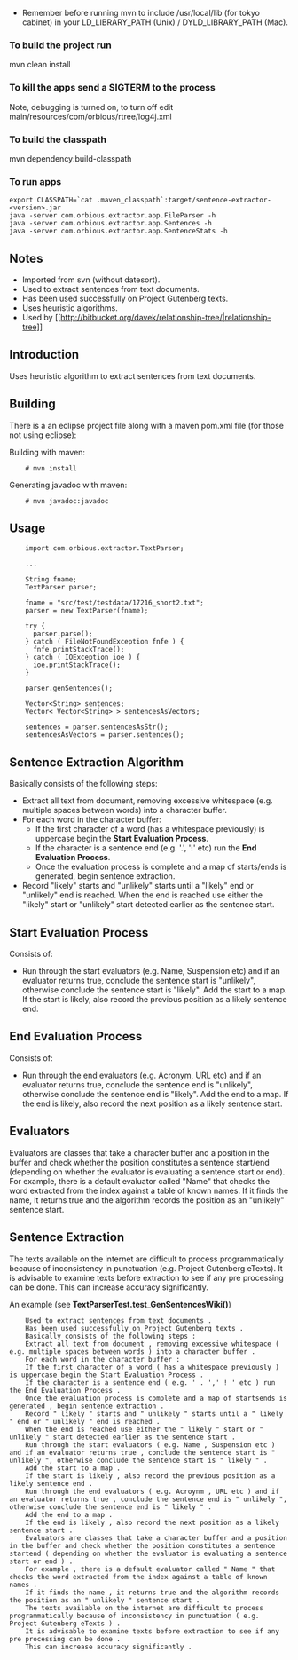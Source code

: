 - Remember before running mvn to include /usr/local/lib (for tokyo cabinet) in your LD_LIBRARY_PATH (Unix) / DYLD_LIBRARY_PATH (Mac).

### To build the project run

  mvn clean install

### To kill the apps send a SIGTERM to the process

Note, debugging is turned on, to turn off edit main/resources/com/orbious/rtree/log4j.xml

### To build the classpath

  mvn dependency:build-classpath

### To run apps

    export CLASSPATH=`cat .maven_classpath`:target/sentence-extractor-<version>.jar
    java -server com.orbious.extractor.app.FileParser -h
    java -server com.orbious.extractor.app.Sentences -h
    java -server com.orbious.extractor.app.SentenceStats -h

## Notes

- Imported from svn (without datesort).
- Used to extract sentences from text documents.
- Has been used successfully on Project Gutenberg texts.
- Uses heuristic algorithms. 
- Used by [[http://bitbucket.org/davek/relationship-tree/|relationship-tree]]

## Introduction

Uses heuristic algorithm to extract sentences from text documents.

## Building

There is a an eclipse project file along with a maven pom.xml file (for those not using eclipse):

Building with maven:

        # mvn install

Generating javadoc with maven:

        # mvn javadoc:javadoc


## Usage

        import com.orbious.extractor.TextParser;
        
        ...
        
        String fname;
        TextParser parser;
        
        fname = "src/test/testdata/17216_short2.txt";
        parser = new TextParser(fname);
                
        try {
          parser.parse();
        } catch ( FileNotFoundException fnfe ) {
          fnfe.printStackTrace();
        } catch ( IOException ioe ) {
          ioe.printStackTrace();
        }
        
        parser.genSentences();
        
        Vector<String> sentences;
        Vector< Vector<String> > sentencesAsVectors;
        
        sentences = parser.sentencesAsStr();
        sentencesAsVectors = parser.sentences();


## Sentence Extraction Algorithm

Basically consists of the following steps:

- Extract all text from document, removing excessive whitespace (e.g. multiple spaces between words) into a character buffer.
- For each word in the character buffer:
  - If the first character of a word (has a whitespace previously) is uppercase begin the **Start Evaluation Process**. 
  - If the character is a sentence end (e.g. '.', '!' etc) run the **End Evaluation Process**.
  - Once the evaluation process is complete and a map of starts/ends is generated, begin sentence extraction. 
- Record "likely" starts and "unlikely" starts until a "likely" end or "unlikely" end is reached. When the end is reached use either the "likely" start or "unlikely" start detected earlier as the sentence start. 

## Start Evaluation Process 

Consists of:

- Run through the start evaluators (e.g. Name, Suspension etc) and if an evaluator returns true, conclude the sentence start is "unlikely", otherwise conclude the sentence start is "likely". Add the start to a map. If the start is likely, also record the previous position as a likely sentence end. 

## End Evaluation Process

Consists of:

- Run through the end evaluators (e.g. Acronym, URL etc) and if an evaluator returns true, conclude the sentence end is "unlikely", otherwise conclude the sentence end is "likely". Add the end to a map. If the end is likely, also record the next position as a likely sentence start. 


## Evaluators 

Evaluators are classes that take a character buffer and a position in the buffer and check whether the position constitutes a sentence start/end (depending on whether the evaluator is evaluating a sentence start or end). For example, there is a default evaluator called "Name" that checks the word extracted from the index against a table of known names. If it finds the name, it returns true and the algorithm records the position as an "unlikely" sentence start. 

## Sentence Extraction 

The texts available on the internet are difficult to process programmatically because of inconsistency in punctuation (e.g. Project Gutenberg eTexts). It is advisable to examine texts before extraction to see if any pre processing can be done. This can increase accuracy significantly. 

An example (see **TextParserTest.test_GenSentencesWiki()**)


        Used to extract sentences from text documents .
        Has been used successfully on Project Gutenberg texts .
        Basically consists of the following steps :
        Extract all text from document , removing excessive whitespace ( e.g. multiple spaces between words ) into a character buffer .
        For each word in the character buffer :
        If the first character of a word ( has a whitespace previously ) is uppercase begin the Start Evaluation Process .
        If the character is a sentence end ( e.g. ' . ',' ! ' etc ) run the End Evaluation Process .
        Once the evaluation process is complete and a map of startsends is generated , begin sentence extraction .
        Record " likely " starts and " unlikely " starts until a " likely " end or " unlikely " end is reached .
        When the end is reached use either the " likely " start or " unlikely " start detected earlier as the sentence start .
        Run through the start evaluators ( e.g. Name , Suspension etc ) and if an evaluator returns true , conclude the sentence start is " unlikely ", otherwise conclude the sentence start is " likely " .
        Add the start to a map .
        If the start is likely , also record the previous position as a likely sentence end .
        Run through the end evaluators ( e.g. Acroynm , URL etc ) and if an evaluator returns true , conclude the sentence end is " unlikely ", otherwise conclude the sentence end is " likely " .
        Add the end to a map .
        If the end is likely , also record the next position as a likely sentence start .
        Evaluators are classes that take a character buffer and a position in the buffer and check whether the position constitutes a sentence startend ( depending on whether the evaluator is evaluating a sentence start or end ) .
        For example , there is a default evaluator called " Name " that checks the word extracted from the index against a table of known names .
        If it finds the name , it returns true and the algorithm records the position as an " unlikely " sentence start .
        The texts available on the internet are difficult to process programmatically because of inconsistency in punctuation ( e.g. Project Gutenberg eTexts ) .
        It is advisable to examine texts before extraction to see if any pre processing can be done .
        This can increase accuracy significantly .


